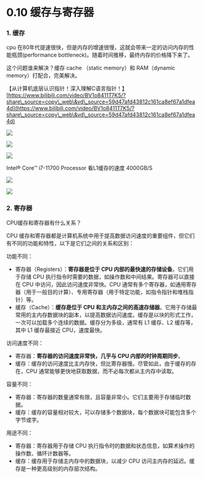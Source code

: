 # 0.10 缓存与寄存器

### 1. 缓存 <a href="#jnoou" id="jnoou"></a>

cpu 在80年代提速很快，但是内存的增速很慢，这就会带来一定的访问内存的性能瓶颈(performance bottleneck)。随着时间推移，最终内存的价格降下来了。

这个问题谁来解决？缓存 cache （static memory）和 RAM（dynamic memory）打配合，完美解决。

【从计算机底层认识指针！深入理解C语言指针！】 [https://www.bilibili.com/video/BV1o8411T7K5/?share\_source=copy\_web\&vd\_source=59d47afd43812c161ca8ef67a1dfea4d](https://www.bilibili.com/video/BV1o8411T7K5/?share\_source=copy\_web\&vd\_source=59d47afd43812c161ca8ef67a1dfea4d)

![](https://cdn.nlark.com/yuque/0/2023/png/1171985/1694234682930-d79eac44-1385-4b52-adf5-32f7feb6e694.png)

![](https://cdn.nlark.com/yuque/0/2023/png/1171985/1694235083103-249a83d6-c19f-47e1-8073-750df914f169.png)

![](https://cdn.nlark.com/yuque/0/2023/png/1171985/1694235122938-59d826ff-ab96-483e-ac51-d72d1d0d0d1e.png)

Intel® Core™ i7-11700 Processor 看L1缓存的速度 4000GB/S

![](https://cdn.nlark.com/yuque/0/2023/png/1171985/1694234814973-f1523a69-24c3-426b-8101-2c21c00d6714.png)

![](https://cdn.nlark.com/yuque/0/2023/png/1171985/1694235647678-f0482c57-04d7-48d5-864a-7609f27fd5b1.png)

### 2. 寄存器 <a href="#nszbw" id="nszbw"></a>

CPU缓存和寄存器有什么关系？

CPU 缓存和寄存器都是计算机系统中用于提高数据访问速度的重要组件，但它们有不同的功能和特性，以下是它们之间的关系和区别：

功能不同：

* 寄存器（Registers）：**寄存器是位于 CPU 内部的最快速的存储设备**。它们用于存储 CPU 执行指令时需要的数据，如操作数和中间结果。寄存器可以直接在 CPU 中访问，因此访问速度非常快。CPU 通常有多个寄存器，如通用寄存器（用于一般目的计算）、专用寄存器（用于特定功能，如指令指针和堆栈指针）等。
* 缓存（Cache）：**缓存是位于 CPU 和主内存之间的高速存储器**。它用于存储最常用的主内存数据块的副本，以提高数据访问速度。缓存是以块的形式工作，一次可以加载多个连续的数据。缓存分为多级，通常有 L1 缓存、L2 缓存等，其中 L1 缓存最接近 CPU，速度最快。

访问速度不同：

* 寄存器：**寄存器的访问速度非常快，几乎与 CPU 内部的时钟周期同步**。
* 缓存：缓存的访问速度比主内存快，但比寄存器慢。尽管如此，由于缓存的存在，CPU 通常能够更快地获取数据，而不必每次都从主内存中读取。

容量不同：

* 寄存器：寄存器的数量通常有限，且容量非常小。它们主要用于存储临时数据。
* 缓存：缓存的容量相对较大，可以存储多个数据块，每个数据块可能包含多个字节或字。

用途不同：

* 寄存器：寄存器用于存储 CPU 执行指令时的数据和状态信息，如算术操作的操作数、循环计数器等。
* 缓存：缓存用于存储主内存中的数据块，以减少 CPU 访问主内存的延迟。缓存是一种更高级别的内存层次结构。
